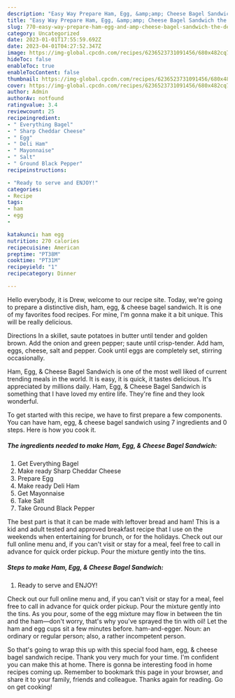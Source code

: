 ```yaml
---
description: "Easy Way Prepare Ham, Egg, &amp;amp; Cheese Bagel Sandwich the Delicious}"
title: "Easy Way Prepare Ham, Egg, &amp;amp; Cheese Bagel Sandwich the Delicious}"
slug: 770-easy-way-prepare-ham-egg-and-amp-cheese-bagel-sandwich-the-delicious
category: Uncategorized
date: 2023-01-01T17:55:59.692Z
date: 2023-04-01T04:27:52.347Z
image: https://img-global.cpcdn.com/recipes/6236523731091456/680x482cq70/ham-egg-cheese-bagel-sandwich-recipe-main-photo.jpg
hideToc: false
enableToc: true
enableTocContent: false
thumbnail: https://img-global.cpcdn.com/recipes/6236523731091456/680x482cq70/ham-egg-cheese-bagel-sandwich-recipe-main-photo.jpg
cover: https://img-global.cpcdn.com/recipes/6236523731091456/680x482cq70/ham-egg-cheese-bagel-sandwich-recipe-main-photo.jpg
author: Admin
authorAv: notfound
ratingvalue: 3.4
reviewcount: 25
recipeingredient:
- " Everything Bagel"
- " Sharp Cheddar Cheese"
- " Egg"
- " Deli Ham"
- " Mayonnaise"
- " Salt"
- " Ground Black Pepper"
recipeinstructions:

- "Ready to serve and ENJOY!"
categories:
- Recipe
tags:
- ham
- egg
- 

katakunci: ham egg  
nutrition: 270 calories
recipecuisine: American
preptime: "PT38M"
cooktime: "PT31M"
recipeyield: "1"
recipecategory: Dinner

---
```



Hello everybody, it is Drew, welcome to our recipe site. Today, we're going to prepare a distinctive dish, ham, egg, &amp; cheese bagel sandwich. It is one of my favorites food recipes. For mine, I'm gonna make it a bit unique. This will be really delicious.

Directions In a skillet, saute potatoes in butter until tender and golden brown. Add the onion and green pepper; saute until crisp-tender. Add ham, eggs, cheese, salt and pepper. Cook until eggs are completely set, stirring occasionally.

Ham, Egg, &amp; Cheese Bagel Sandwich is one of the most well liked of current trending meals in the world. It is easy, it is quick, it tastes delicious. It's appreciated by millions daily. Ham, Egg, &amp; Cheese Bagel Sandwich is something that I have loved my entire life. They're fine and they look wonderful.


To get started with this recipe, we have to first prepare a few components. You can have ham, egg, &amp; cheese bagel sandwich using 7 ingredients and 0 steps. Here is how you cook it.

<!--inarticleads1-->

##### The ingredients needed to make Ham, Egg, &amp; Cheese Bagel Sandwich:

1. Get  Everything Bagel
1. Make ready  Sharp Cheddar Cheese
1. Prepare  Egg
1. Make ready  Deli Ham
1. Get  Mayonnaise
1. Take  Salt
1. Take  Ground Black Pepper


The best part is that it can be made with leftover bread and ham! This is a kid and adult tested and approved breakfast recipe that I use on the weekends when entertaining for brunch, or for the holidays. Check out our full online menu and, if you can&#39;t visit or stay for a meal, feel free to call in advance for quick order pickup. Pour the mixture gently into the tins. 

<!--inarticleads2-->

##### Steps to make Ham, Egg, &amp; Cheese Bagel Sandwich:


1. Ready to serve and ENJOY!

Check out our full online menu and, if you can&#39;t visit or stay for a meal, feel free to call in advance for quick order pickup. Pour the mixture gently into the tins. As you pour, some of the egg mixture may flow in between the tin and the ham—don&#39;t worry, that&#39;s why you&#39;ve sprayed the tin with oil! Let the ham and egg cups sit a few minutes before. ham-and-egger. Noun: an ordinary or regular person; also, a rather incompetent person. 

So that's going to wrap this up with this special food ham, egg, &amp; cheese bagel sandwich recipe. Thank you very much for your time. I'm confident you can make this at home. There is gonna be interesting food in home recipes coming up. Remember to bookmark this page in your browser, and share it to your family, friends and colleague. Thanks again for reading. Go on get cooking!
